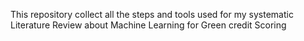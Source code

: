 This repository collect all the steps and tools used for my systematic Literature Review about Machine Learning for Green credit Scoring

